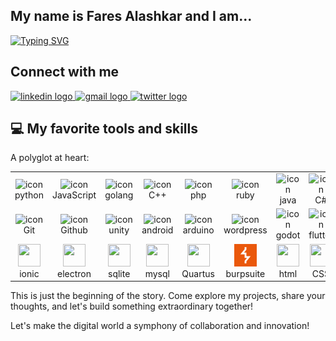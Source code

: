 <!-- ## Hello, World 👋! My name is Fares Alashkar -->
## My name is Fares Alashkar and I am...
[![Typing SVG](https://readme-typing-svg.herokuapp.com?font=Fira+Code&duration=3000&pause=500&color=2236F7&vCenter=true&random=false&width=435&lines=A+Full+Stack+Developer;A+Hardware+Enthusiast;A+Competitive+Programmer;A+Game+Developer;An+AI+Explorer)](https://git.io/typing-svg)
<!-- ## My name is Fares Alashkar and I am a(n)...
- **Full Stack Developer**: Building dynamic and interactive web experiences.
- **Hardware Enthusiast**: Delving into the intricacies of Embedded devices and FPGAs.
- **AI Explorer**: Tinkering with the possibilities of artificial intelligence.
- **Game Developer**: Creating immersive worlds and crafting compelling narratives.
- **Coding Challenge Enthusiast**: Embracing competitive programming to push my limits. -->
## Connect with me
  <div>
  <a href="https://www.linkedin.com/in/fares-alashkar" target="_blank">
    <img src="https://img.shields.io/static/v1?message=LinkedIn&logo=linkedin&label=&color=0077B5&logoColor=white&labelColor=&style=for-the-badge" height="35" alt="linkedin logo"  />
  </a>
  <a href="mailto:fares.ashkar77@gmail.com?subject=Github%20Contact" target="_blank">
    <img src="https://img.shields.io/static/v1?message=Gmail&logo=gmail&label=&color=D13636&logoColor=white&labelColor=&style=for-the-badge" height="35" alt="gmail logo"  />
  </a>
  <a href="https://twitter.com/fares_alashkar" target="_blank">
    <img src="https://img.shields.io/static/v1?message=Twitter&logo=twitter&label=&color=1DA1F2&logoColor=white&labelColor=&style=for-the-badge" height="35" alt="twitter logo"  />
  </a>
</div>


<!-- ## Education

- **Bachelor of Science in Computer Engineering (Ongoing)**: University of Bahrain.
- **Full Stack Development Program**: Reboot Coding Institute. -->

<!-- ## Projects

1. **ESP32 Object Detection**: Bringing hardware and software together to see the unseen.
2. **VHDL RISC-V Pipelined Processor**: Demystifying the dance of circuits and instructions.
3. **Game Development**: Crafting interactive experiences and engaging narratives.
4. **Websites**: Crafting responsive and engaging web experiences.
5. **Mobile Apps**: Crafting apps that fit in your pocket, but not your limitations.
6. **And many more!** From Automation to AI, my curiosity leads me down diverse paths. -->

<!-- ## Passion

- Building intuitive and user-friendly applications.
- Pushing the boundaries of technology and exploring its potential.
- Sharing knowledge and collaborating with fellow coders.
- Continuously learning and growing as a developer. -->

## 💻 My favorite tools and skills

A polyglot at heart:
<table>
  <tr>
    <td align="center" width="96"><img src="https://skillicons.dev/icons?i=python"  alt="icon" width="36" height="36"/><br>python</td>
    <td align="center" width="96"><img src="https://skillicons.dev/icons?i=js"      alt="icon" width="36" height="36"/><br>JavaScript</td>
    <td align="center" width="96"><img src="https://skillicons.dev/icons?i=golang"  alt="icon" width="36" height="36"/><br>golang</td>
    <td align="center" width="96"><img src="https://skillicons.dev/icons?i=cpp"     alt="icon" width="36" height="36"/><br>C++</td>
    <td align="center" width="96"><img src="https://skillicons.dev/icons?i=php"     alt="icon" width="36" height="36"/><br>php</td>
    <td align="center" width="96"><img src="https://skillicons.dev/icons?i=ruby"    alt="icon" width="36" height="36"/><br>ruby</td>
    <td align="center" width="96"><img src="https://skillicons.dev/icons?i=java"    alt="icon" width="36" height="36"/><br>java</td>
    <td align="center" width="96"><img src="https://skillicons.dev/icons?i=cs"      alt="icon" width="36" height="36"/><br>C#</td>
    <td align="center" width="96"><img src="https://skillicons.dev/icons?i=lua"     alt="icon" width="36" height="36"/><br>lua</td>
    <td align="center" width="96"><img src="https://skillicons.dev/icons?i=vscode"  alt="icon" width="36" height="36"/><br>vscode</td>
  </tr>
  <tr>
    <td align="center" width="96"><img src="https://skillicons.dev/icons?i=git"           alt="icon" width="36" height="36"/><br>Git</td>
    <td align="center" width="96"><img src="https://skillicons.dev/icons?i=github"        alt="icon" width="36" height="36"/><br>Github</td>
    <td align="center" width="96"><img src="https://skillicons.dev/icons?i=unity"         alt="icon" width="36" height="36"/><br>unity</td>
    <td align="center" width="96"><img src="https://skillicons.dev/icons?i=androidstudio" alt="icon" width="36" height="36"/><br>android</td>
    <td align="center" width="96"><img src="https://skillicons.dev/icons?i=arduino"       alt="icon" width="36" height="36"/><br>arduino</td>
    <td align="center" width="96"><img src="https://skillicons.dev/icons?i=wordpress"     alt="icon" width="36" height="36"/><br>wordpress</td>
    <td align="center" width="96"><img src="https://skillicons.dev/icons?i=godot"         alt="icon" width="36" height="36"/><br>godot</td>
    <td align="center" width="96"><img src="https://skillicons.dev/icons?i=flutter"       alt="icon" width="36" height="36"/><br>flutter</td>
    <td align="center" width="96"><img src="https://skillicons.dev/icons?i=tensorflow"    alt="icon" width="36" height="36"/><br>tensorflow</td>
    <td align="center" width="96"><img src="https://skillicons.dev/icons?i=dotnet"        alt="icon" width="36" height="36"/><br>dotnet</td>
  </tr>
  <tr>
    <td align="center" width="96"><img src="https://cdn.jsdelivr.net/gh/devicons/devicon@latest/icons/ionic/ionic-original.svg" width="36" height="36"/><br>ionic</td>
    <td align="center" width="96"><img src="https://skillicons.dev/icons?i=electron"                                            width="36" height="36"/><br>electron</td>
    <td align="center" width="96"><img src="https://skillicons.dev/icons?i=sqlite"                                              width="36" height="36"/><br>sqlite</td>
    <td align="center" width="96"><img src="https://skillicons.dev/icons?i=mysql"                                               width="36" height="36"/><br>mysql</td>
    <td align="center" width="96"><img src="https://downloadlynet.ir/wp-content/uploads/2020/03/Quartus-Prime-.png"             width="36" height="36"/><br>Quartus</td>
    <td align="center" width="96"><img src="img/burpsuite.jpg "  width="36" height="36"><br>burpsuite</td>
    <td align="center" width="96"><img src="https://skillicons.dev/icons?i=html"                                                width="36" height="36"/><br>html</td>
    <td align="center" width="96"><img src="https://skillicons.dev/icons?i=css"                                                 width="36" height="36"/><br>CSS</td>
    <td align="center" width="96"><img src="https://skillicons.dev/icons?i=bootstrap"                                           width="36" height="36"/><br>Bootstrap</td>
    <td align="center" width="96"><img src="https://skillicons.dev/icons?i=linux"                                               width="36" height="36"/><br>linux</td>
  </tr>
</table>


This is just the beginning of the story. Come explore my projects, share your thoughts, and let's build something extraordinary together!

Let's make the digital world a symphony of collaboration and innovation!

